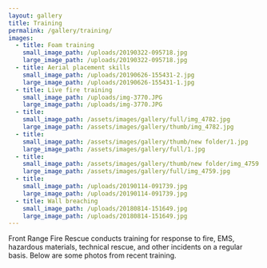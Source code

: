 ```yaml
---
layout: gallery
title: Training
permalink: /gallery/training/
images:
  - title: Foam training
    small_image_path: /uploads/20190322-095718.jpg
    large_image_path: /uploads/20190322-095718.jpg
  - title: Aerial placement skills
    small_image_path: /uploads/20190626-155431-2.jpg
    large_image_path: /uploads/20190626-155431-1.jpg
  - title: Live fire training
    small_image_path: /uploads/img-3770.JPG
    large_image_path: /uploads/img-3770.JPG
  - title:
    small_image_path: /assets/images/gallery/full/img_4782.jpg
    large_image_path: /assets/images/gallery/thumb/img_4782.jpg
  - title:
    small_image_path: /assets/images/gallery/thumb/new folder/1.jpg
    large_image_path: /assets/images/gallery/full/1.jpg
  - title:
    small_image_path: /assets/images/gallery/thumb/new folder/img_4759.jpg
    large_image_path: /assets/images/gallery/full/img_4759.jpg
  - title:
    small_image_path: /uploads/20190114-091739.jpg
    large_image_path: /uploads/20190114-091739.jpg
  - title: Wall breaching
    small_image_path: /uploads/20180814-151649.jpg
    large_image_path: /uploads/20180814-151649.jpg
---
```


Front Range Fire Rescue conducts training for response to fire, EMS, hazardous materials, technical rescue, and other incidents on a regular basis. Below are some photos from recent training.

&nbsp;